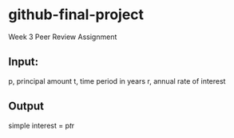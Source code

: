 # github-final-project
Week 3 Peer Review Assignment


## Input:
   p, principal amount
   t, time period in years
   r, annual rate of interest
## Output
   simple interest = p*t*r

